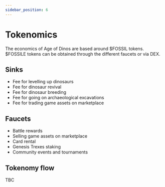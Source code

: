 ```yaml
---
sidebar_position: 6
---
```


# Tokenomics

The economics of Age of Dinos are based around $FOSSIL tokens.
$FOSSILE tokens can be obtained through the different faucets or via DEX.

## Sinks

- Fee for levelling up dinosaurs
- Fee for dinosaur revival
- Fee for dinosaur breeding
- Fee for going on archaeological excavations
- Fee for trading game assets on marketplace

## Faucets

- Battle rewards
- Selling game assets on marketplace
- Card rental
- Genesis Trexes staking
- Community events and tournaments

## Tokenomy flow

TBC
